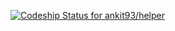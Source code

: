 [ ![Codeship Status for ankit93/helper](https://codeship.io/projects/18b61770-f089-0131-1924-5699c2e7bb50/status)](https://codeship.io/projects/27420)
